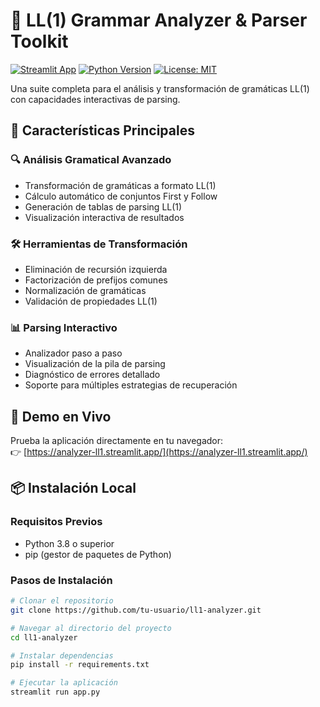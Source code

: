# 🧠 LL(1) Grammar Analyzer & Parser Toolkit

[![Streamlit App](https://static.streamlit.io/badges/streamlit_badge_black_white.svg)](https://analyzer-ll1.streamlit.app/)
[![Python Version](https://img.shields.io/badge/python-3.8%2B-blue)](https://www.python.org/)
[![License: MIT](https://img.shields.io/badge/License-MIT-yellow.svg)](https://opensource.org/licenses/MIT)

Una suite completa para el análisis y transformación de gramáticas LL(1) con capacidades interactivas de parsing.


## 🌟 Características Principales

### 🔍 Análisis Gramatical Avanzado
- Transformación de gramáticas a formato LL(1)
- Cálculo automático de conjuntos First y Follow
- Generación de tablas de parsing LL(1)
- Visualización interactiva de resultados

### 🛠️ Herramientas de Transformación
- Eliminación de recursión izquierda
- Factorización de prefijos comunes
- Normalización de gramáticas
- Validación de propiedades LL(1)

### 📊 Parsing Interactivo
- Analizador paso a paso
- Visualización de la pila de parsing
- Diagnóstico de errores detallado
- Soporte para múltiples estrategias de recuperación

## 🚀 Demo en Vivo

Prueba la aplicación directamente en tu navegador:  
👉 [https://analyzer-ll1.streamlit.app/](https://analyzer-ll1.streamlit.app/)

## 📦 Instalación Local

### Requisitos Previos
- Python 3.8 o superior
- pip (gestor de paquetes de Python)

### Pasos de Instalación
```bash
# Clonar el repositorio
git clone https://github.com/tu-usuario/ll1-analyzer.git

# Navegar al directorio del proyecto
cd ll1-analyzer

# Instalar dependencias
pip install -r requirements.txt

# Ejecutar la aplicación
streamlit run app.py
